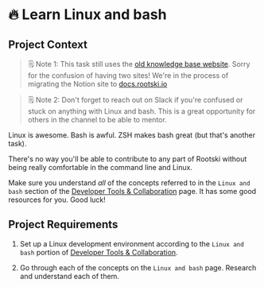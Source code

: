 # 🔥 Learn Linux and bash

## Project Context

> 🗒 Note 1: This task still uses the [old knowledge base website](https://quickest-trail-808.notion.site/Developer-Tools-Collaboration-d195c1d6c0f14643b370a9ceff323e75). Sorry for the confusion
> of having two sites! We're in the process of migrating the Notion site to
> [docs.rootski.io](https://docs.rootski.io/)

> 🗒 Note 2: Don't forget to reach out on Slack if you're confused or stuck on anything
> with Linux and bash. This is a great opportunity for others in the channel to
> be able to mentor.

Linux is awesome. Bash is awful. ZSH makes bash great (but that's another task).

There's no way you'll be able to contribute to any part of Rootski without being
really comfortable in the command line and Linux.

Make sure you understand *all* of the concepts referred to in the `Linux and bash`
section of the [Developer Tools & Collaboration](https://quickest-trail-808.notion.site/Developer-Tools-Collaboration-d195c1d6c0f14643b370a9ceff323e75) page. It has some good resources for you.
Good luck!

## Project Requirements

1. Set up a Linux development environment according to the `Linux and bash` portion of [Developer Tools & Collaboration](https://quickest-trail-808.notion.site/Developer-Tools-Collaboration-d195c1d6c0f14643b370a9ceff323e75).

2. Go through each of the concepts on the `Linux and bash` page. Research and understand each of them.
